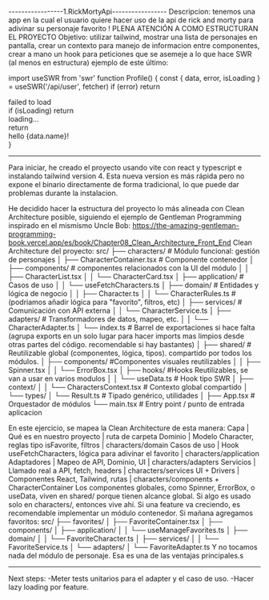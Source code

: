 -----------------1.RickMortyApi-----------------
Descripcion: tenemos una app en la cual el usuario quiere hacer uso de la api de rick and morty para adivinar su personaje favorito !
PLENA ATENCIÓN A COMO ESTRUCTURAN EL PROYECTO
Objetivo: utilizar tailwind, mostrar una lista de personajes en pantalla, crear un contexto para manejo de informacion entre componentes, crear a mano un hook para peticiones que se asemeje a lo que hace SWR (al menos en estructura)
ejemplo de este último:

import useSWR from 'swr'
function Profile() {
  const { data, error, isLoading } = useSWR('/api/user', fetcher)
  if (error) return <div>failed to load</div>
  if (isLoading) return <div>loading...</div>
  return <div>hello {data.name}!</div>
}

--------------------------------
Para iniciar, he creado el proyecto usando vite con react y typescript e instalando tailwind version 4. Esta nueva version es más rápida pero no expone el binario directamente de forma tradicional, lo que puede dar problemas durante la instalacion.

He decidido hacer la estructura del proyecto lo más alineada con Clean Architecture posible, siguiendo el ejemplo de Gentleman Programming inspirado en el mismísmo Uncle Bob: https://the-amazing-gentleman-programming-book.vercel.app/es/book/Chapter08_Clean_Architecture_Front_End
Clean Architecture del proyecto:
src/
├── characters/                        # Módulo funcional: gestión de personajes
│   ├── CharacterContainer.tsx        # Componente contenedor
│   ├── components/                   # componentes relacionados con la UI del módulo
│   │   ├── CharacterList.tsx
│   │   └── CharacterCard.tsx
│   ├── application/                  # Casos de uso
│   │   └── useFetchCharacters.ts
│   ├── domain/                       # Entidades y lógica de negocio
│   │   ├── Character.ts
│   │   └── CharacterRules.ts         # (podriamos añadir lógica para "favorito", filtros, etc)
│   ├── services/                     # Comunicación con API externa
│   │   └── CharacterService.ts
│   ├── adapters/                     # Transformadores de datos, mapeo, etc.
│   │   └── CharacterAdapter.ts
│   └── index.ts                      # Barrel de exportaciones si hace falta (agrupa exports en un solo lugar para hacer imports mas limpios desde otras partes                                         del código. recomendable si hay bastantes)
│
├── shared/                           # Reutilizable global (componentes, lógica, tipos). compartido por todos los módulos.
│   ├── components/                    #Componentes visuales reutilizables
│   │   ├── Spinner.tsx
│   │   └── ErrorBox.tsx
│   ├── hooks/                        #Hooks Reutilizables, se van a usar en varios modulos
│   │   └── useData.ts                # Hook tipo SWR
│   ├── context/
│   │   └── CharactersContext.tsx     # Contexto global compartido
│   └── types/
│       └── Result.ts                 # Tipado genérico, utilidades
│
├── App.tsx                           # Orquestador de módulos
└── main.tsx                          # Entry point / punto de entrada aplicacion

En este ejercicio, se mapea la Clean Architecture de esta manera:
Capa              | Qué es en nuestro proyecto                                |  ruta de carpeta
 Dominio          | Modelo Character, reglas tipo isFavorite, filtros         | characters/domain
 Casos de uso     | Hook useFetchCharacters, lógica para adivinar el favorito | characters/application
 Adaptadores      | Mapeo de API, Dominio, UI                             | characters/adapters
 Servicios        | Llamado real a API, fetch, headers                        | characters/services
 UI + Drivers     | Componentes React, Tailwind, rutas                        | characters/components + CharacterContainer
Los componentes globales, como Spinner, ErrorBox, o useData, viven en shared/ porque tienen alcance global. Si algo es usado solo en characters/, entonces vive ahí.
Si una feature va creciendo, es recomendable implementar un módulo contenedor.
Si mañana agregamos favoritos:
src/
├── favorites/
│   ├── FavoriteContainer.tsx
│   ├── components/
│   ├── application/
│   │   └── useManageFavorites.ts
│   ├── domain/
│   │   └── FavoriteCharacter.ts
│   ├── services/
│   │   └── FavoriteService.ts
│   └── adapters/
│       └── FavoriteAdapter.ts
Y no tocamos nada del módulo de personaje. Esa es una de las ventajas principales.s

----
Next steps:
-Meter tests unitarios para el adapter y el caso de uso.
-Hacer lazy loading por feature.
